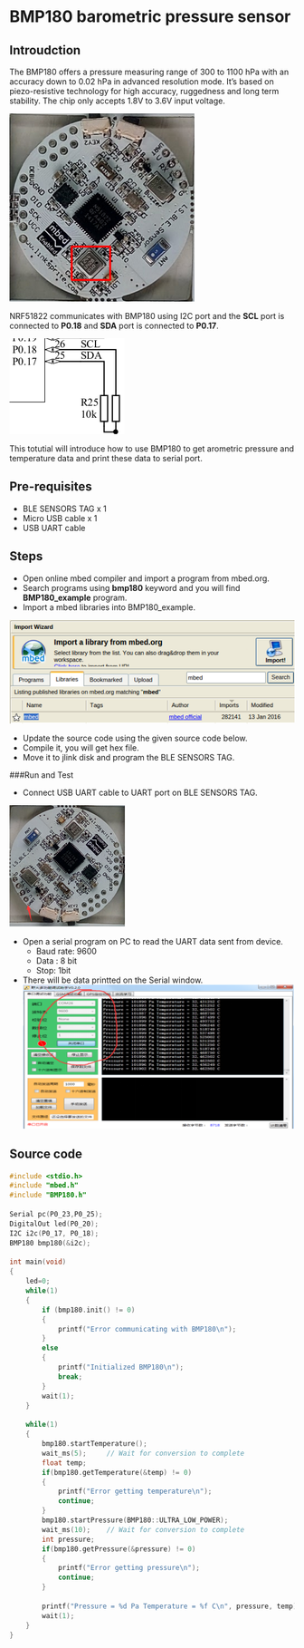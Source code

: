 # BMP180 barometric pressure sensor

## Introudction

The BMP180 offers a pressure measuring range of 300 to 1100 hPa with an accuracy down to 0.02 hPa in advanced resolution mode. It’s based on piezo-resistive technology for high accuracy, ruggedness and long term stability. The chip only accepts 1.8V to 3.6V input voltage.

![](../images/bmp180-ontag.png)

NRF51822 communicates with BMP180 using I2C port and the **SCL** port is connected to **P0.18** and **SDA** port is connected to **P0.17**.


![](../images/i2c-bmp180.png)


This totutial will introduce how to use BMP180 to get arometric pressure and temperature data and print these data to serial port. 

## Pre-requisites
* BLE SENSORS TAG x 1
* Micro USB cable x 1  
* USB UART cable

## Steps
* Open online mbed compiler and import a program from mbed.org.
* Search programs using **bmp180** keyword and you will find **BMP180_example** program.
* Import a mbed libraries into BMP180_example.

![](../images/import-mbed.png)

* Update the source code using the given source code below.
* Compile it, you will get hex file.
* Move it to jlink disk and program the BLE SENSORS TAG.

###Run and Test
* Connect USB UART cable to UART port on BLE SENSORS TAG.

![](../images/uart.png)

* Open a serial program on PC to read the UART data sent from device.
	* Baud rate: 9600
	* Data : 8 bit
	* Stop: 1bit
* There will be data printted on the Serial window. 
![](../images/log.png)
## Source code

```c
#include <stdio.h>
#include "mbed.h"
#include "BMP180.h"

Serial pc(P0_23,P0_25);
DigitalOut led(P0_20);
I2C i2c(P0_17, P0_18);
BMP180 bmp180(&i2c);

int main(void) 
{
    led=0;
    while(1) 
    {
        if (bmp180.init() != 0) 
        {
            printf("Error communicating with BMP180\n");
        } 
        else 
        {
            printf("Initialized BMP180\n");
            break;
        }
        wait(1);
    }

    while(1) 
    {
        bmp180.startTemperature();
        wait_ms(5);     // Wait for conversion to complete
        float temp;
        if(bmp180.getTemperature(&temp) != 0) 
        {
            printf("Error getting temperature\n");
            continue;
        }
        bmp180.startPressure(BMP180::ULTRA_LOW_POWER);
        wait_ms(10);    // Wait for conversion to complete
        int pressure;
        if(bmp180.getPressure(&pressure) != 0) 
        {
            printf("Error getting pressure\n");
            continue;
        }

        printf("Pressure = %d Pa Temperature = %f C\n", pressure, temp);
        wait(1);
    }
}

```